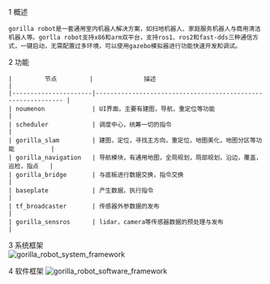 1 概述 

    gorilla robot是一套通用室内机器人解决方案，如扫地机器人、家庭服务机器人与商用清洁机器人等。gorlla robot支持x86和arm双平台，支持ros1、ros2和fast-dds三种通信方式，一键启动，无需配置过多环境，可以使用gazebo模拟器进行功能快速开发和调试。

2 功能

    |         节点         |              描述                                            |
    |----------------------|------------------------------------------------------------- |
    | noumenon             | UI界面，主要有建图，导航，重定位等功能                          |    
    | scheduler            | 调度中心，统筹一切的指令                                       |
    | gorilla_slam         | 建图，定位，寻找主方向，重定位，地图美化，地图分区等功能          |    
    | gorilla_navigation   | 导航模块，有通用地图，全局规划，局部规划，沿边，覆盖，巡检，指点   |
    | gorilla_bridge       | 与底板进行数据交换，指令交换                                    |
    | baseplate            | 产生数据，执行指令                                             |
    | tf_broadcaster       | 传感器外参数据的发布                                           |
    | gorilla_sensros      | lidar，camera等传感器数据的预处理与发布                         | 

3 系统框架  
       ![gorilla_robot_system_framework](https://github.com/GorillaKalman/gorilla_robot/assets/168891181/bcbe819c-fa3d-48fa-8ceb-1c77593ddbcb)

4 软件框架
      ![gorilla_robot_software_framework](https://github.com/GorillaKalman/gorilla_robot/assets/168891181/6c1dd13d-83b6-4c40-ba02-1686386c7d12)
